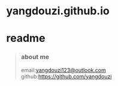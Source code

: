 # yangdouzi.github.io
# readme


>### about me
>email:<yangdouzi123@outlook.com>
>github:https://github.com/yangdouzi